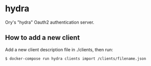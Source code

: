 # hydra

Ory's "hydra" Oauth2 authentication server.

## How to add a new client

Add a new client description file in ./clients, then run:

```
$ docker-compose run hydra clients import /clients/filename.json
```
